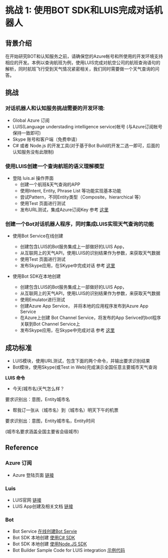 # 挑战 1: 使用BOT SDK和LUIS完成对话机器人
## 背景介绍

在开始研究BOT和认知服务之前，请确保您的Azure帐号和所使用的开发环境支持相应的开发。本例以查询航班为例，使用LUIS完成对航空公司的航班查询语句的解析，同时航班飞行受到天气情况紧密相关，我们同时需要做一个天气查询的问答。

## 挑战

### 对话机器人和认知服务挑战需要的开发环境:

*	Global Azure 订阅
* LUIS(Language understading intelligence service)帐号 (与Azure订阅帐号保持一致即可)
* Skype 账号和客户端（免费申请）
*	C# 或者 Node.js 的开发工具(对于基于Bot Build的开发二选一即可，后面的认知服务没有此限制)

### 使用LUIS创建一个查询航班的语义理解模型

* 登陆 luis.ai 操作界面
    * 创建一个航班&天气查询的APP
    * 使用Intent, Entity, Phrase List 等功能实现基本功能
    * 尝试Pattern，不同Entity类型（Composite，hierarchical 等）
    * 使用Test 页面进行测试
    * 发布URL测试，集成Azure订阅Key
  参考 [这里](#luis)


### 创建一个Bot对话机器人程序，同时集成LUIS实现天气查询的功能


* 使用Bot Service在线创建
    * 创建包含LUIS的Bot服务集成上一部做好的LUIS App，
    * 从互联网上的天气API，使用LUIS的识别结果作为参数，来获取天气数据
    * 使用Test 页面进行测试
    * 发布Skype应用，在SKype中完成对话
  参考 [这里](#bot)

* 使用Bot SDK在本地创建
    * 创建包含LUIS的Bot服务集成上一部做好的LUIS App，
    * 从互联网上的天气API，使用LUIS的识别结果作为参数，来获取天气数据
    * 使用Emulator进行测试
    * 创建Azure App Service， 并将本地的应用程序发布到Azure App Service
    * 在Azure上创建 Bot Channel Service，将发布的App Serivce的bot程序关联到Bot Channel Service上
    * 发布Skype应用，在Skype中完成对话
  参考 [这里](#bot)

## 成功标准

* LUIS模块，使用URL测试，包含下面的两个命令，并输出要求识别结果
* Bot模块，使用Skype(或Test in Web)完成演示全国任意主要城市天气查询

**LUIS 命令**

* 今天(城市名)天气怎么样？

要求识别出：意图，Entity城市名

* 帮我订一张从（城市名）到（城市名）明天下午的机票

要求识别出：意图，Entity城市名，Entity时间

(城市名要求涵盖全国主要省会级城市)



## Reference

### Azure 订阅

* Azure 登陆页面 <a href="https://portal.azure.com" target="_blank">链接</a>

### Luis
* LUIS官网 <a href="https://www.luis.ai/home" target="_blank">链接</a>
* LUIS App创建及相关文档 <a href="https://docs.microsoft.com/en-us/azure/cognitive-services/LUIS/create-new-app" target="_blank">链接</a>


### Bot

* Bot Service <a href="https://docs.microsoft.com/en-us/azure/bot-service/bot-service-quickstart?view=azure-bot-service-3.0" target="_blank">在线创建Bot Servie</a>
* Bot SDK 本地创建 <a href="https://docs.microsoft.com/en-us/azure/bot-service/dotnet/bot-builder-dotnet-quickstart?view=azure-bot-service-3.0" target="_blank">使用C# SDK</a>
* Bot SDK 本地创建 <a href="https://docs.microsoft.com/en-us/azure/bot-service/nodejs/bot-builder-nodejs-quickstart?view=azure-bot-service-3.0" target="_blank">使用Node.JS SDK</a>
* Bot Builder Sample Code for LUIS integration <a href="https://github.com/Microsoft/BotBuilder-Samples" target="_blank">示例代码</a>

